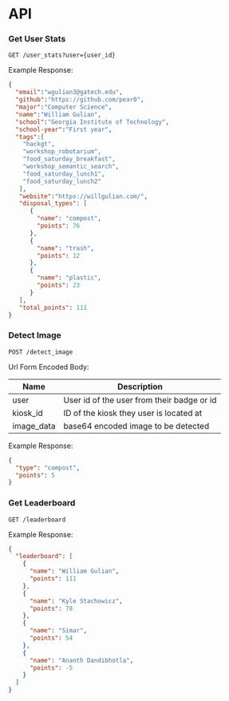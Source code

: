 # API

### Get User Stats
`GET /user_stats?user={user_id}`

Example Response:

```json
{
  "email":"wgulian3@gatech.edu",
  "github":"https://github.com/pear0",
  "major":"Computer Science",
  "name":"William Gulian",
  "school":"Georgia Institute of Technology",
  "school-year":"First year",
  "tags":[
    "hackgt",
    "workshop_robotarium",
    "food_saturday_breakfast",
    "workshop_semantic_search",
    "food_saturday_lunch1",
    "food_saturday_lunch2"
   ],
   "website":"https://willgulian.com/",
   "disposal_types": [
      {
        "name": "compost",
        "points": 76
      },
      { 
        "name": "trash",
        "points": 12
      },
      {
        "name": "plastic",
        "points": 23
      }
   ],
   "total_points": 111
}
```

### Detect Image
`POST /detect_image`

Url Form Encoded Body:

| Name | Description |
|------|-------------|
| user | User id of the user from their badge or id |
| kiosk_id | ID of the kiosk they user is located at |
| image_data | base64 encoded image to be detected |


Example Response:

```json
{
  "type": "compost",
  "points": 5
}
```

### Get Leaderboard
`GET /leaderboard`

Example Response:

```json
{
  "leaderboard": [
    {
      "name": "William Gulian",
      "points": 111
    },
    {
      "name": "Kyle Stachowicz",
      "points": 78
    },
    {
      "name": "Simar",
      "points": 54
    },
    {
      "name": "Ananth Dandibhotla",
      "points": -5
    }
  ]
}
```
